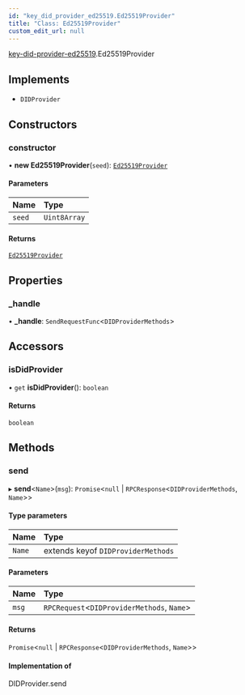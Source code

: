 ```yaml
---
id: "key_did_provider_ed25519.Ed25519Provider"
title: "Class: Ed25519Provider"
custom_edit_url: null
---
```


[key-did-provider-ed25519](../modules/key_did_provider_ed25519.md).Ed25519Provider

## Implements

- `DIDProvider`

## Constructors

### constructor

• **new Ed25519Provider**(`seed`): [`Ed25519Provider`](key_did_provider_ed25519.Ed25519Provider.md)

#### Parameters

| Name | Type |
| :------ | :------ |
| `seed` | `Uint8Array` |

#### Returns

[`Ed25519Provider`](key_did_provider_ed25519.Ed25519Provider.md)

## Properties

### \_handle

• **\_handle**: `SendRequestFunc`<`DIDProviderMethods`\>

## Accessors

### isDidProvider

• `get` **isDidProvider**(): `boolean`

#### Returns

`boolean`

## Methods

### send

▸ **send**<`Name`\>(`msg`): `Promise`<``null`` \| `RPCResponse`<`DIDProviderMethods`, `Name`\>\>

#### Type parameters

| Name | Type |
| :------ | :------ |
| `Name` | extends keyof `DIDProviderMethods` |

#### Parameters

| Name | Type |
| :------ | :------ |
| `msg` | `RPCRequest`<`DIDProviderMethods`, `Name`\> |

#### Returns

`Promise`<``null`` \| `RPCResponse`<`DIDProviderMethods`, `Name`\>\>

#### Implementation of

DIDProvider.send

